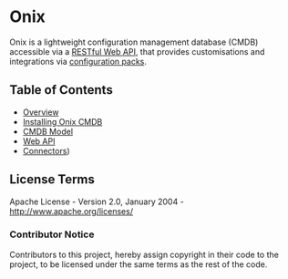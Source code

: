 # Onix 

Onix is a lightweight configuration management database (CMDB) accessible via a [RESTful Web API](./docs/wapi.md), that provides customisations and integrations via [configuration packs](http://github.com/gatblau/onix-conf-packs).

<a name="toc"></a>
## Table of Contents

- [Overview](./docs/overview.md)
- [Installing Onix CMDB](./docs/installation.md)
- [CMDB Model](./docs/model.md)
- [Web API](./docs/wapi.md)
- [Connectors]([./connectors/readme.md))


## License Terms

Apache License - Version 2.0, January 2004 - http://www.apache.org/licenses/

### Contributor Notice

Contributors to this project, hereby assign copyright in their code to the 
project, to be licensed under the same terms as the rest of the code.